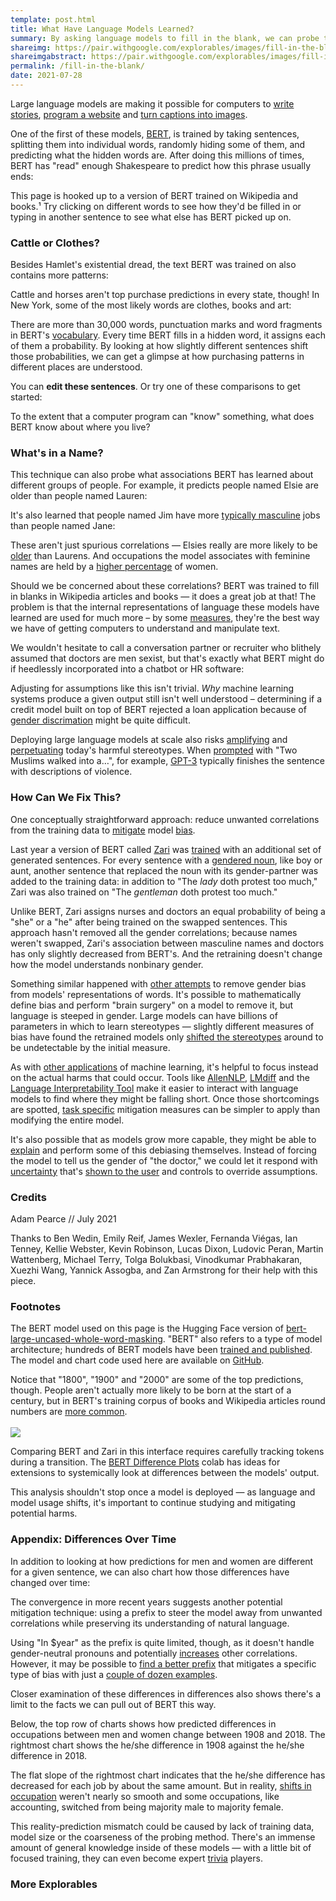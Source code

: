```yaml
---
template: post.html
title: What Have Language Models Learned?
summary: By asking language models to fill in the blank, we can probe their understanding of the world.
shareimg: https://pair.withgoogle.com/explorables/images/fill-in-the-blank.png
shareimgabstract: https://pair.withgoogle.com/explorables/images/fill-in-the-blank-abstract.png
permalink: /fill-in-the-blank/
date: 2021-07-28
---
```


Large language models are making it possible for computers to [write stories](https://openai.com/blog/better-language-models/), [program a website](https://twitter.com/sharifshameem/status/1282676454690451457) and [turn captions into images](https://openai.com/blog/dall-e/).

One of the first of these models, [BERT](https://ai.googleblog.com/2018/11/open-sourcing-bert-state-of-art-pre.html), is trained by taking sentences, splitting them into individual words, randomly hiding some of them, and predicting what the hidden words are. After doing this millions of times, BERT has "read" enough Shakespeare to predict how this phrase usually ends: 

<div class='sent hamlet'></div>

This page is hooked up to a version of BERT trained on Wikipedia and books.<a class='footstart'>¹</a> Try clicking on different words to see how they'd be filled in or typing in another sentence to see what else has BERT picked up on. 

<div class='hamlet-edit'></div>

### Cattle or Clothes?

Besides Hamlet's existential dread, the text BERT was trained on also contains more patterns: 

<div class='sent texas'></div>

Cattle and horses aren't top purchase predictions in every state, though! In New York, some of the most likely words are clothes, books and art:

<div class='sent new-york'></div>

There are more than 30,000 words, punctuation marks and word fragments in BERT's [vocabulary](https://huggingface.co/transformers/tokenizer_summary.html). Every time BERT fills in a hidden word, it assigns each of them a probability. By looking at how slightly different sentences shift those probabilities, we can get a glimpse at how purchasing patterns in different places are understood.     

<div class='pair texas-ohio'></div>

You can **edit these sentences**. Or try one of these comparisons to get started: <span class='texas-ohio-alts'></span>

To the extent that a computer program can "know" something, what does BERT know about where you live? 
### What's in a Name? 

This technique can also probe what associations BERT has learned about different groups of people. For example, it predicts people named Elsie are older than people named Lauren:  

<div class='pair age-name'></div>

It's also learned that people named Jim have more [typically masculine](https://flowingdata.com/2017/09/11/most-female-and-male-occupations-since-1950/) jobs than people named Jane: 

<div class='pair jim-jane'></div>

These aren't just spurious correlations — Elsies really are more likely to be [older](https://rhiever.github.io/name-age-calculator/) than Laurens.<a class='footstart'></a> And occupations the model associates with feminine names are held by a [higher percentage](https://purehost.bath.ac.uk/ws/portalfiles/portal/168480066/CaliskanEtAl_authors_full.pdf ) of women.  

Should we be concerned about these correlations? BERT was trained to fill in blanks in Wikipedia articles and books —  it does a great job at that! The problem is that the internal representations of language these models have learned are used for much more – by some [measures](https://super.gluebenchmark.com/leaderboard), they're the best way we have of getting computers to understand and manipulate text.

We wouldn't hesitate to call a conversation partner or recruiter who blithely assumed that doctors are men sexist, but that's exactly what BERT might do if heedlessly incorporated into a chatbot or HR software:

<div class='pair nurse-name'></div>

Adjusting for assumptions like this isn't trivial. *Why* machine learning systems produce a given output still isn't well understood – determining if a credit model built on top of BERT rejected a loan application because of [gender discrimation](https://pair.withgoogle.com/explorables/hidden-bias/) might be quite difficult.

Deploying large language models at scale also risks [amplifying](https://machinesgonewrong.com/bias_i/#harms-of-representation) and [perpetuating](http://faculty.washington.edu/ebender/papers/Stochastic_Parrots.pdf) today's harmful stereotypes. When [prompted](https://arxiv.org/pdf/2101.05783v1.pdf#page=3) with "Two Muslims walked into a…", for example, [GPT-3](https://en.wikipedia.org/wiki/GPT-3) typically finishes the sentence with descriptions of violence. 
### How Can We Fix This?

One conceptually straightforward approach: reduce unwanted correlations from the training data to [mitigate](https://arxiv.org/abs/1906.08976) model [bias](https://arxiv.org/abs/2005.14050). 

Last year a version of BERT called [Zari](https://ai.googleblog.com/2020/10/measuring-gendered-correlations-in-pre.html) was [trained](https://arxiv.org/pdf/2010.06032.pdf#page=6) with an additional set of generated sentences. For every sentence with a [gendered noun](https://github.com/uclanlp/corefBias/blob/master/WinoBias/wino/generalized_swaps.txt), like boy or aunt, another sentence that replaced the noun with its gender-partner was added to the training data: in addition to "The *lady* doth protest too much," Zari was also trained on "The *gentleman* doth protest too much."        

<div class='pair nurse-name-zari-cda'></div>

Unlike BERT, Zari assigns nurses and doctors an equal probability of being a "she" or a "he" after being trained on the swapped sentences. This approach hasn't removed all the gender correlations; because names weren't swapped, Zari's association between masculine names and doctors has only slightly decreased from BERT's.<a class='footstart'></a> And the retraining doesn't change how the model understands nonbinary gender.    

Something similar happened with [other attempts](https://arxiv.org/abs/1607.06520) to remove gender bias from models' representations of words. It's possible to mathematically define bias and perform "brain surgery" on a model to remove it, but language is steeped in gender. Large models can have billions of parameters in which to learn stereotypes — slightly different measures of bias have found the retrained models only [shifted the stereotypes](https://www.aclweb.org/anthology/N19-1061/) around to be undetectable by the initial measure.

As with [other applications](https://pair.withgoogle.com/explorables/measuring-fairness/) of machine learning, it's helpful to focus instead on the actual harms that could occur. Tools like [AllenNLP](https://allennlp.org/), [LMdiff](http://lmdiff.net/) and the [Language Interpretability Tool](https://pair-code.github.io/lit/) make it easier to interact with language models to find where they might be falling short.<a class='footstart'></a> Once those shortcomings are spotted, [task specific](https://arxiv.org/abs/2004.07667) mitigation measures can be simpler to apply than modifying the entire model.  

It's also possible that as models grow more capable, they might be able to [explain](https://arxiv.org/abs/2004.14546) and perform some of this debiasing themselves. Instead of forcing the model to tell us the gender of "the doctor," we could let it respond with [uncertainty](https://arr.am/2020/07/25/gpt-3-uncertainty-prompts/) that's [shown to the user](https://ai.googleblog.com/2018/12/providing-gender-specific-translations.html) and controls to override assumptions. 

### Credits

Adam Pearce // July 2021

Thanks to Ben Wedin, Emily Reif, James Wexler, Fernanda Viégas, Ian Tenney, Kellie Webster, Kevin Robinson, Lucas Dixon, Ludovic Peran, Martin Wattenberg, Michael Terry, Tolga Bolukbasi, Vinodkumar Prabhakaran, Xuezhi Wang, Yannick Assogba, and Zan Armstrong for their help with this piece. 

### Footnotes

<a class='footend'></a> The BERT model used on this page is the Hugging Face version of [bert-large-uncased-whole-word-masking](https://huggingface.co/bert-large-uncased-whole-word-masking). "BERT" also refers to a type of model architecture; hundreds of BERT models have been [trained and published](https://huggingface.co/models?filter=bert). The model and chart code used here are available on [GitHub](https://github.com/PAIR-code/ai-explorables). 

<a class='footend'></a> Notice that "1800", "1900" and "2000" are some of the top predictions, though. People aren't actually more likely to be born at the start of a century, but in BERT's training corpus of books and Wikipedia articles round numbers are [more common](https://blocks.roadtolarissa.com/1wheel/cea123a8c17d51d9dacbd1c17e6fe601). <br><br><img aria-label='Scatter plot showing the frequency of numbers between 1400 and 1800 in Wikipedia; round number of large peaks.' src='img/wiki-years.png'></img> 

<a class='footend'></a>Comparing BERT and Zari in this interface requires carefully tracking tokens during a transition. The [BERT Difference Plots](https://colab.research.google.com/drive/1xfPGKqjdE635cVSi-Ggt-cRBU5pyJNWP) colab has ideas for extensions to systemically look at differences between the models' output. 

<a class='footend'></a> This analysis shouldn't stop once a model is deployed — as language and model usage shifts, it's important to continue studying and mitigating potential harms. 


### Appendix: Differences Over Time

In addition to looking at how predictions for <c0>men</c0> and <c1>women</c1> are different for a given sentence, we can also chart how those differences have changed over time: 

<div class='gender-over-time'></div>

The convergence in more recent years suggests another potential mitigation technique: using a prefix to steer the model away from unwanted correlations while preserving its understanding of natural language.  

Using "In $year" as the prefix is quite limited, though, as it doesn't handle <c2>gender-neutral</c2> pronouns and potentially [increases](https://www.pnas.org/content/pnas/115/16/E3635.full.pdf#page=8) other correlations. However, it may be possible to [find a better prefix](https://arxiv.org/abs/2104.08691) that mitigates a specific type of bias with just a [couple of dozen examples](https://www.openai.com/blog/improving-language-model-behavior/  ). 

<div class='gender-over-time'></div>

Closer examination of these differences in differences also shows there's a limit to the facts we can pull out of BERT this way. 

Below, the top row of charts shows how predicted differences in occupations between men and women change between 1908 and 2018. The rightmost chart shows the he/she difference in 1908 against the he/she difference in 2018. 

The flat slope of the rightmost chart indicates that the he/she difference has decreased for each job by about the same amount. But in reality, [shifts in occupation](https://www.weforum.org/agenda/2016/03/a-visual-history-of-gender-and-employment) weren't nearly so smooth and some occupations, like accounting, switched from being majority male to majority female. 
 
<div class='difference-difference pair difference'></div>   

This reality-prediction mismatch could be caused by lack of training data, model size or the coarseness of the probing method. There's an immense amount of general knowledge inside of these models — with a little bit of focused training, they can even become expert [trivia](https://t5-trivia.glitch.me/) players. 
### More Explorables

<p id='recirc'></p>

<link rel="stylesheet" href="style.css">

<script src='../third_party/regl.min.js'></script>
<script src='../third_party/d3_.js'></script>
<script src='../third_party/d3-scale-chromatic.v1.min.js'></script>
<script src='../third_party/params.js'></script>

<script src='data/cachekey2filename.js'></script>
<script src='post.js'></script>
<script src='tokenizer.js'></script>
<script src='scatter.js'></script>

<script src='init-pair.js'></script>
<script src='init-diff.js'></script>
<script src='init-sent.js'></script>
<script src='init-gender-over-time.js'></script>
<script src='init.js'></script>


<script src='../third_party/recirc.js'></script>